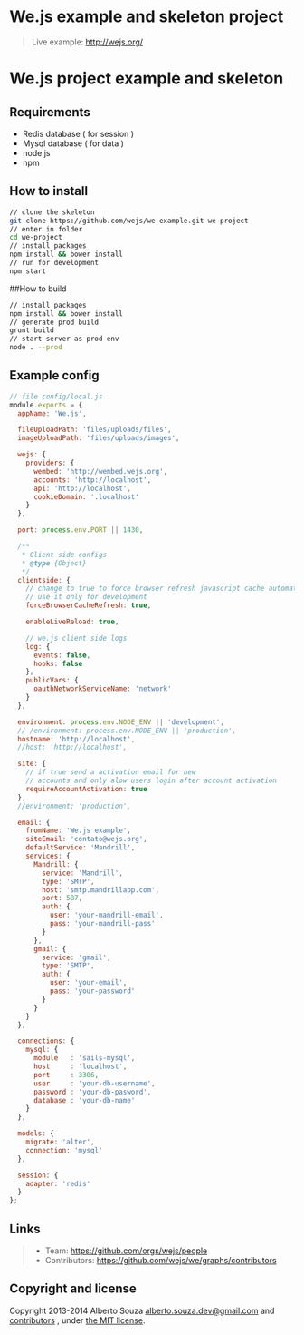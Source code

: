 # We.js example and skeleton project

> Live example: http://wejs.org/

# We.js project example and skeleton

## Requirements

 - Redis database ( for session )
 - Mysql database ( for data )
 - node.js
 - npm

## How to install

```sh
// clone the skeleton
git clone https://github.com/wejs/we-example.git we-project
// enter in folder
cd we-project
// install packages
npm install && bower install
// run for development
npm start
```

##How to build

```sh
// install packages
npm install && bower install
// generate prod build
grunt build
// start server as prod env
node . --prod
```

## Example config

```js
// file config/local.js
module.exports = {
  appName: 'We.js',

  fileUploadPath: 'files/uploads/files',
  imageUploadPath: 'files/uploads/images',

  wejs: {
    providers: {
      wembed: 'http://wembed.wejs.org',
      accounts: 'http://localhost',
      api: 'http://localhost',
      cookieDomain: '.localhost'
    }
  },

  port: process.env.PORT || 1430,

  /**
   * Client side configs
   * @type {Object}
   */
  clientside: {
    // change to true to force browser refresh javascript cache automaticaly
    // use it only for development
    forceBrowserCacheRefresh: true,

    enableLiveReload: true,

    // we.js client side logs
    log: {
      events: false,
      hooks: false
    },
    publicVars: {
      oauthNetworkServiceName: 'network'
    }
  },

  environment: process.env.NODE_ENV || 'development',
  // /environment: process.env.NODE_ENV || 'production',
  hostname: 'http://localhost',
  //host: 'http://localhost',

  site: {
    // if true send a activation email for new
    // accounts and only alow users login after account activation
    requireAccountActivation: true
  },
  //environment: 'production',

  email: {
    fromName: 'We.js example',
    siteEmail: 'contato@wejs.org',
    defaultService: 'Mandrill',
    services: {
      Mandrill: {
        service: 'Mandrill',
        type: 'SMTP',
        host: 'smtp.mandrillapp.com',
        port: 587,
        auth: {
          user: 'your-mandrill-email',
          pass: 'your-mandrill-pass'
        }
      },
      gmail: {
        service: 'gmail',
        type: 'SMTP',
        auth: {
          user: 'your-email',
          pass: 'your-password'
        }
      }
    }
  },

  connections: {
    mysql: {
      module   : 'sails-mysql',
      host     : 'localhost',
      port     : 3306,
      user     : 'your-db-username',
      password : 'your-db-pasword',
      database : 'your-db-name'
    }
  },

  models: {
    migrate: 'alter',
    connection: 'mysql'
  },

  session: {
    adapter: 'redis'
  }
};
```



## Links

> * Team: https://github.com/orgs/wejs/people
> * Contributors: https://github.com/wejs/we/graphs/contributors

## Copyright and license

Copyright 2013-2014 Alberto Souza <alberto.souza.dev@gmail.com> and [contributors](https://github.com/wejs/we/graphs/contributors) , under [the MIT license](LICENSE).
